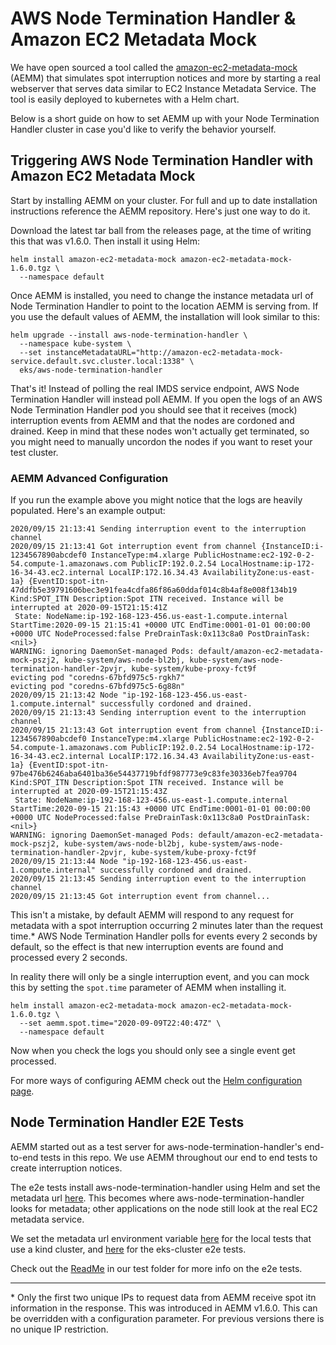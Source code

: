# AWS Node Termination Handler & Amazon EC2 Metadata Mock

We have open sourced a tool called the [amazon-ec2-metadata-mock](https://github.com/aws/amazon-ec2-metadata-mock) (AEMM)
that simulates spot interruption notices and more by starting a real webserver that serves data similar to EC2 Instance
Metadata Service. The tool is easily deployed to kubernetes with a Helm chart.

Below is a short guide on how to set AEMM up with your Node Termination Handler cluster in case you'd like to verify the
behavior yourself.

## Triggering AWS Node Termination Handler with Amazon EC2 Metadata Mock

Start by installing AEMM on your cluster. For full and up to date installation instructions reference the AEMM repository.
Here's just one way to do it.

Download the latest tar ball from the releases page, at the time of writing this that was v1.6.0. Then install it using
Helm:
```
helm install amazon-ec2-metadata-mock amazon-ec2-metadata-mock-1.6.0.tgz \
  --namespace default
```

Once AEMM is installed, you need to change the instance metadata url of Node Termination Handler to point
to the location AEMM is serving from. If you use the default values of AEMM, the installation will look similar to this:
```
helm upgrade --install aws-node-termination-handler \
  --namespace kube-system \
  --set instanceMetadataURL="http://amazon-ec2-metadata-mock-service.default.svc.cluster.local:1338" \
  eks/aws-node-termination-handler
```

That's it! Instead of polling the real IMDS service endpoint, AWS Node Termination Handler will instead poll AEMM.
If you open the logs of an AWS Node Termination Handler pod you should see that it receives (mock) interruption
events from AEMM and that the nodes are cordoned and drained. Keep in mind that these nodes won't actually get terminated,
so you might need to manually uncordon the nodes if you want to reset your test cluster.

### AEMM Advanced Configuration
If you run the example above you might notice that the logs are heavily populated. Here's an example output:
```
2020/09/15 21:13:41 Sending interruption event to the interruption channel
2020/09/15 21:13:41 Got interruption event from channel {InstanceID:i-1234567890abcdef0 InstanceType:m4.xlarge PublicHostname:ec2-192-0-2-54.compute-1.amazonaws.com PublicIP:192.0.2.54 LocalHostname:ip-172-16-34-43.ec2.internal LocalIP:172.16.34.43 AvailabilityZone:us-east-1a} {EventID:spot-itn-47ddfb5e39791606bec3e91fea4cdfa86f86a60ddaf014c8b4af8e008f134b19 Kind:SPOT_ITN Description:Spot ITN received. Instance will be interrupted at 2020-09-15T21:15:41Z
 State: NodeName:ip-192-168-123-456.us-east-1.compute.internal StartTime:2020-09-15 21:15:41 +0000 UTC EndTime:0001-01-01 00:00:00 +0000 UTC NodeProcessed:false PreDrainTask:0x113c8a0 PostDrainTask:<nil>}
WARNING: ignoring DaemonSet-managed Pods: default/amazon-ec2-metadata-mock-pszj2, kube-system/aws-node-bl2bj, kube-system/aws-node-termination-handler-2pvjr, kube-system/kube-proxy-fct9f
evicting pod "coredns-67bfd975c5-rgkh7"
evicting pod "coredns-67bfd975c5-6g88n"
2020/09/15 21:13:42 Node "ip-192-168-123-456.us-east-1.compute.internal" successfully cordoned and drained.
2020/09/15 21:13:43 Sending interruption event to the interruption channel
2020/09/15 21:13:43 Got interruption event from channel {InstanceID:i-1234567890abcdef0 InstanceType:m4.xlarge PublicHostname:ec2-192-0-2-54.compute-1.amazonaws.com PublicIP:192.0.2.54 LocalHostname:ip-172-16-34-43.ec2.internal LocalIP:172.16.34.43 AvailabilityZone:us-east-1a} {EventID:spot-itn-97be476b6246aba6401ba36e54437719bfdf987773e9c83fe30336eb7fea9704 Kind:SPOT_ITN Description:Spot ITN received. Instance will be interrupted at 2020-09-15T21:15:43Z
 State: NodeName:ip-192-168-123-456.us-east-1.compute.internal StartTime:2020-09-15 21:15:43 +0000 UTC EndTime:0001-01-01 00:00:00 +0000 UTC NodeProcessed:false PreDrainTask:0x113c8a0 PostDrainTask:<nil>}
WARNING: ignoring DaemonSet-managed Pods: default/amazon-ec2-metadata-mock-pszj2, kube-system/aws-node-bl2bj, kube-system/aws-node-termination-handler-2pvjr, kube-system/kube-proxy-fct9f
2020/09/15 21:13:44 Node "ip-192-168-123-456.us-east-1.compute.internal" successfully cordoned and drained.
2020/09/15 21:13:45 Sending interruption event to the interruption channel
2020/09/15 21:13:45 Got interruption event from channel...
```

This isn't a mistake, by default AEMM will respond to any request for metadata with a spot interruption occurring 2 minutes
later than the request time.\* AWS Node Termination Handler polls for events every 2 seconds by default, so the effect is
that new interruption events are found and processed every 2 seconds.

In reality there will only be a single interruption event, and you can mock this by setting the `spot.time` parameter of
AEMM when installing it.
```
helm install amazon-ec2-metadata-mock amazon-ec2-metadata-mock-1.6.0.tgz \
  --set aemm.spot.time="2020-09-09T22:40:47Z" \
  --namespace default
```

Now when you check the logs you should only see a single event get processed.

For more ways of configuring AEMM check out the [Helm configuration page](https://github.com/aws/amazon-ec2-metadata-mock/tree/main/helm/amazon-ec2-metadata-mock).

## Node Termination Handler E2E Tests

AEMM started out as a test server for aws-node-termination-handler's end-to-end tests in this repo. We use AEMM throughout
our end to end tests to create interruption notices.

The e2e tests install aws-node-termination-handler using Helm and set the metadata url [here](https://github.com/Guillermogsjc/aws-node-termination-handler/blob/main/test/e2e/spot-interruption-test#L36).
This becomes where aws-node-termination-handler looks for metadata; other applications on the node still look at the real
EC2 metadata service.

We set the metadata url environment variable [here](https://github.com/Guillermogsjc/aws-node-termination-handler/blob/main/test/k8s-local-cluster-test/run-test#L18)
for the local tests that use a kind cluster, and [here](https://github.com/Guillermogsjc/aws-node-termination-handler/blob/main/test/eks-cluster-test/run-test#L117)
for the eks-cluster e2e tests.

Check out the [ReadMe](https://github.com/Guillermogsjc/aws-node-termination-handler/tree/main/test) in our test folder for more
info on the e2e tests.

---

\* Only the first two unique IPs to request data from AEMM receive spot itn information in the response. This was introduced
in AEMM v1.6.0. This can be overridden with a configuration parameter. For previous versions there is no unique IP restriction.
